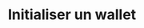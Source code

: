 ---
title: Initialiser un wallet
description: Initialiser un wallet
extends: _layouts.documentation
section: content
---